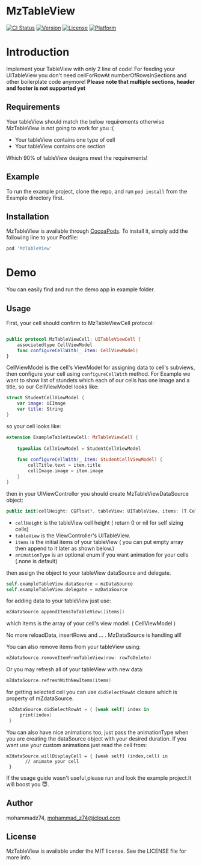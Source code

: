 # MzTableView

[![CI Status](https://img.shields.io/travis/mohammadz74/MzTableView.svg?style=flat)](https://travis-ci.org/mohammadz74/MzTableView)
[![Version](https://img.shields.io/cocoapods/v/MzTableView.svg?style=flat)](https://cocoapods.org/pods/MzTableView)
[![License](https://img.shields.io/cocoapods/l/MzTableView.svg?style=flat)](https://cocoapods.org/pods/MzTableView)
[![Platform](https://img.shields.io/cocoapods/p/MzTableView.svg?style=flat)](https://cocoapods.org/pods/MzTableView)

# Introduction

Implement your TableView with only 2 line of code!
For feeding your UITableView you don't need cellForRowAt numberOfRowsInSections and other boilerplate code anymore!
**Please note that multiple sections, header and footer is not supported yet**

## Requirements
Your tableView should match the below requirements otherwise MzTableView is not going to work for you :(
- Your tableView contains one type of cell
- Your tableView contains one section

Which 90% of tableView designs meet the requirements!

## Example

To run the example project, clone the repo, and run `pod install` from the Example directory first.


## Installation

MzTableView is available through [CocoaPods](https://cocoapods.org). To install
it, simply add the following line to your Podfile:

```ruby
pod 'MzTableView'
```
# Demo
You can easily find and run the demo app in example folder.
## Usage

First, your cell should confirm to MzTableViewCell protocol:

```swift

public protocol MzTableViewCell: UITableViewCell {
    associatedtype CellViewModel
    func configureCellWith(_ item: CellViewModel)   
}

```
CellViewModel is the cell's ViewModel for assigning data to cell's subviews, then configure your cell using `configureCellWith` method. 
For Example we want to show list of stundets which each of our cells has one image and a title, so our CellViewModel looks like:

```swift
struct StudentCellViewModel {
    var image: UIImage
    var title: String
}
```
so your cell looks like:

```swift
extension ExampleTableViewCell: MzTableViewCell {
    
    typealias CellViewModel = StudentCellViewModel
    
    func configureCellWith(_ item: StudentCellViewModel) {
        cellTitle.text = item.title
        cellImage.image = item.image
    }
}
```
then in your UIViewController you should create MzTableViewDataSource object:

```swift
public init(cellHeight: CGFloat?, tableView: UITableView, items: [T.CellViewModel] = [], animationType: AnimationType = .none
```
- `cellHeight` is the tableView cell height ( return 0 or nil for self sizing cells)
- `tableView` is the ViewController's UITableView.
- `items` is the initial items of your tableView ( you can put empty array then append to it later as shown below.)
- `animationType` is an optional enum if you want animation for your cells (.none is default)

then assign the object to your tableView dataSource and delegate.

```swift
self.exampleTableView.dataSource = mzDataSource
self.exampleTableView.delegate = mzDataSource
```
for adding data to your tableView just use:
```swift
mZdataSource.appendItemsToTableView([items])
```
which items is the array of your cell's view model. ( CellViewModel )

No more reloadData, insertRows and ... . MzDataSource is handling all!

You can also remove items from your tableView using:
```swift
mZdataSource.removeItemFromTableView(row: rowToDelete)
```
Or you may refresh all of your tableView with new data:
```swift
mZdataSource.refreshWithNewItems(items)
```

for getting selected cell you can use `didSelectRowAt` closure which is property of mZdataSource.

```swift
 mZdataSource.didSelectRowAt = { [weak self] index in
     print(index)
 }
```
You can also have nice animations too, just pass the animationType when you are creating the dataSource object with your desired duration. 
If you want use your custom animations just read the cell from:
```
mZdataSource.willDisplayCell = { [weak self] (index,cell) in
       // animate your cell
 }
```

If the usage guide wasn't useful,please run and look the example project.It will boost you 😇.

## Author

mohammadz74, mohammad_z74@icloud.com

## License

MzTableView is available under the MIT license. See the LICENSE file for more info.
